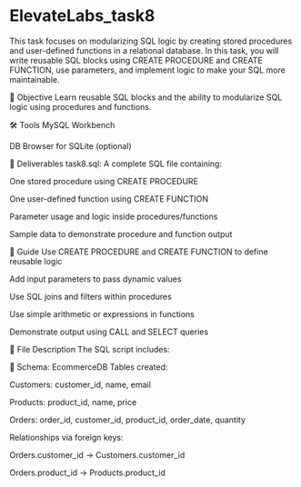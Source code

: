 # ElevateLabs_task8

This task focuses on modularizing SQL logic by creating stored procedures and user-defined functions in a relational database. In this task, you will write reusable SQL blocks using CREATE PROCEDURE and CREATE FUNCTION, use parameters, and implement logic to make your SQL more maintainable.

🎯 Objective Learn reusable SQL blocks and the ability to modularize SQL logic using procedures and functions.

🛠️ Tools MySQL Workbench

DB Browser for SQLite (optional)

📁 Deliverables task8.sql: A complete SQL file containing:

One stored procedure using CREATE PROCEDURE

One user-defined function using CREATE FUNCTION

Parameter usage and logic inside procedures/functions

Sample data to demonstrate procedure and function output

🧠 Guide Use CREATE PROCEDURE and CREATE FUNCTION to define reusable logic

Add input parameters to pass dynamic values

Use SQL joins and filters within procedures

Use simple arithmetic or expressions in functions

Demonstrate output using CALL and SELECT queries

🧾 File Description The SQL script includes:

📄 Schema: EcommerceDB Tables created:

Customers: customer_id, name, email

Products: product_id, name, price

Orders: order_id, customer_id, product_id, order_date, quantity

Relationships via foreign keys:

Orders.customer_id → Customers.customer_id

Orders.product_id → Products.product_id


